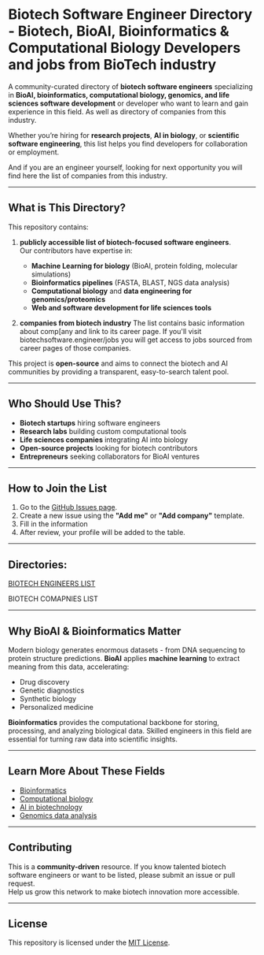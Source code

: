 # Biotech Software Engineer Directory - Biotech, BioAI, Bioinformatics & Computational Biology Developers and jobs from BioTech industry

A community-curated directory of **biotech software engineers** specializing in **BioAI, bioinformatics, computational biology, genomics, and life sciences software development** or developer who want to learn and gain experience in this field. As well as directory of companies from this industry. 

Whether you’re hiring for **research projects**, **AI in biology**, or **scientific software engineering**, this list helps you find developers for collaboration or employment.

And if you are an engineer yourself, looking for next opportunity you will find here the list of companies from this industry.

---

## What is This Directory?

This repository contains:

1. **publicly accessible list of biotech-focused software engineers**.  
   Our contributors have expertise in:
   - **Machine Learning for biology** (BioAI, protein folding, molecular simulations)
   - **Bioinformatics pipelines** (FASTA, BLAST, NGS data analysis)
   - **Computational biology** and **data engineering for genomics/proteomics**
   - **Web and software development for life sciences tools**

2. **companies from biotech industry**
 The list contains basic information about comp[any and link to its career page. If you'll visit biotechsoftware.engineer/jobs you will get access to jobs sourced from career pages of those companies.

This project is **open-source** and aims to connect the biotech and AI communities by providing a transparent, easy-to-search talent pool.

---

## Who Should Use This?

- **Biotech startups** hiring software engineers
- **Research labs** building custom computational tools
- **Life sciences companies** integrating AI into biology
- **Open-source projects** looking for biotech contributors
- **Entrepreneurs** seeking collaborators for BioAI ventures

---

## How to Join the List

1. Go to the [GitHub Issues page](../../issues).
2. Create a new issue using the **"Add me"** or **"Add company"** template.
3. Fill in the information
4. After review, your profile will be added to the table.

---

## Directories:

[BIOTECH ENGINEERS LIST](https://github.com/babilonczyk/biotech-software-engineer-list/blob/main/BIOTECH_ENGINEERS_LIST.md)

BIOTECH COMAPNIES LIST

---

## Why BioAI & Bioinformatics Matter

Modern biology generates enormous datasets - from DNA sequencing to protein structure predictions. **BioAI** applies **machine learning** to extract meaning from this data, accelerating:
- Drug discovery
- Genetic diagnostics
- Synthetic biology
- Personalized medicine

**Bioinformatics** provides the computational backbone for storing, processing, and analyzing biological data. Skilled engineers in this field are essential for turning raw data into scientific insights.

---

## Learn More About These Fields

- [Bioinformatics](https://en.wikipedia.org/wiki/Bioinformatics)
- [Computational biology](https://en.wikipedia.org/wiki/Computational_biology)
- [AI in biotechnology]([https://en.wikipedia.org/wiki/Bioinformatics#Machine_learning_methods](https://www.bioaisoftware.engineer/))
- [Genomics data analysis](https://en.wikipedia.org/wiki/Genomics)


---

## Contributing

This is a **community-driven** resource. If you know talented biotech software engineers or want to be listed, please submit an issue or pull request.  
Help us grow this network to make biotech innovation more accessible.

---

## License

This repository is licensed under the [MIT License](LICENSE).
